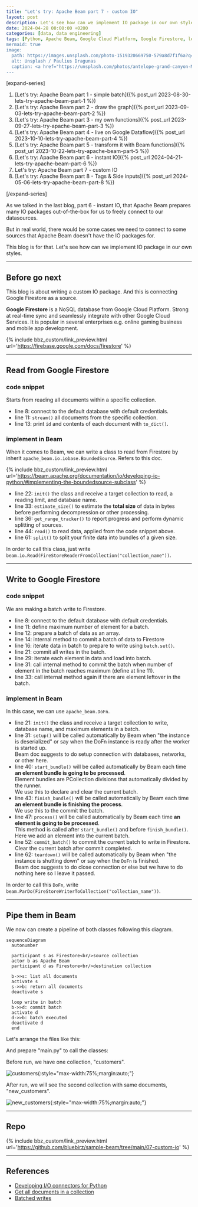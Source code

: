 ```yaml
---
title: "Let's try: Apache Beam part 7 - custom IO"
layout: post
description: Let's see how can we implement IO package in our own styles.
date: 2024-04-28 00:00:00 +0200
categories: [data, data engineering]
tags: [Python, Apache Beam, Google Cloud Platform, Google Firestore, let's try]
mermaid: true
image:
  path: https://images.unsplash.com/photo-1519320669750-579a8d7f1f6a?q=80&w=1959&auto=format&fit=crop&ixlib=rb-4.0.3&ixid=M3wxMjA3fDB8MHxwaG90by1wYWdlfHx8fGVufDB8fHx8fA%3D%3D
  alt: Unsplash / Paulius Dragunas
  caption: <a href="https://unsplash.com/photos/antelope-grand-canyon-M2UXVaLlfds">Unsplash / Paulius Dragunas</a>
---
```


[expand-series]

  1. [Let's try: Apache Beam part 1 - simple batch]({% post_url 2023-08-30-lets-try-apache-beam-part-1 %})
  1. [Let's try: Apache Beam part 2 - draw the graph]({% post_url 2023-09-03-lets-try-apache-beam-part-2 %})
  1. [Let's try: Apache Beam part 3 - my own functions]({% post_url 2023-09-27-lets-try-apache-beam-part-3 %})
  1. [Let's try: Apache Beam part 4 - live on Google Dataflow]({% post_url 2023-10-10-lets-try-apache-beam-part-4 %})
  1. [Let's try: Apache Beam part 5 - transform it with Beam functions]({% post_url 2023-10-22-lets-try-apache-beam-part-5 %})
  1. [Let's try: Apache Beam part 6 - instant IO]({% post_url 2024-04-21-lets-try-apache-beam-part-6 %})
  1. Let's try: Apache Beam part 7 - custom IO
  1. [Let's try: Apache Beam part 8 - Tags & Side inputs]({% post_url 2024-05-06-lets-try-apache-beam-part-8 %})

[/expand-series]

As we talked in the last blog, part 6 - instant IO, that Apache Beam prepares many IO packages out-of-the-box for us to freely connect to our datasources.

But in real world, there would be some cases we need to connect to some sources that Apache Beam doesn't have the IO packages for.

This blog is for that. Let's see how can we implement IO package in our own styles.

---

## Before go next

This blog is about writing a custom IO package. And this is connecting Google Firestore as a source.

**Google Firestore** is a NoSQL database from Google Cloud Platform. Strong at real-time sync and seamlessly integrate with other Google Cloud Services. It is popular in several enterprises e.g. online gaming business and mobile app development.

{% include bbz_custom/link_preview.html url='<https://firebase.google.com/docs/firestore>' %}

---

## Read from Google Firestore

### code snippet

Starts from reading all documents within a specific collection.

<script src="https://gist.github.com/bluebirz/c77aa2a47e3e782959bcab4b0d34a7d4.js?file=07-read_fs_snippet.py"></script>

- line 8: connect to the default database with default credentials.
- line 11: `stream()` all documents from the specific collection.
- line 13: print `id` and contents of each document with `to_dict()`.

### implement in Beam

When it comes to Beam, we can write a class to read from Firestore by inherit `apache_beam.io.iobase.BoundedSource`. Refers to this doc.

{% include bbz_custom/link_preview.html url='<https://beam.apache.org/documentation/io/developing-io-python/#implementing-the-boundedsource-subclass>' %}

<script src="https://gist.github.com/bluebirz/c77aa2a47e3e782959bcab4b0d34a7d4.js?file=07-firestore_reader.py"></script>

- line 22: `init()` the class and receive a target collection to read, a reading limit, and database name.
- line 33: `estimate_size()` to estimate the **total size** of data in bytes before performing decompression or other processing.
- line 36: `get_range_tracker()` to report progress and perform dynamic splitting of sources.
- line 44: `read()` to read data, applied from the code snippet above.
- line 61: `split()` to split your finite data into bundles of a given size.

In order to call this class, just write `beam.io.Read(FireStoreReaderFromCollection("collection_name"))`.

---

## Write to Google Firestore

### code snippet

We are making a batch write to Firestore.

<script src="https://gist.github.com/bluebirz/c77aa2a47e3e782959bcab4b0d34a7d4.js?file=07-write_fs_snippet.py"></script>

- line 8: connect to the default database with default credentials.
- line 11: define maximum number of element for a batch.
- line 12: prepare a batch of data as an array.
- line 14: internal method to commit a batch of data to Firestore
- line 16: iterate data in batch to prepare to write using `batch.set()`.
- line 21: commit all writes in the batch.
- line 29: iterate each element in data and load into batch.
- line 31: call internal method to commit the batch when number of element in the batch reaches maximum (define at line 11).
- line 33: call internal method again if there are element leftover in the batch.

### implement in Beam

In this case, we can use `apache_beam.DoFn`.

<script src="https://gist.github.com/bluebirz/c77aa2a47e3e782959bcab4b0d34a7d4.js?file=07-firestore_writer.py"></script>

- line 21: `init()` the class and receive a target collection to write, database name, and maximum elements in a batch.
- line 31: `setup()` will be called automatically by Beam when "the instance is deserialized" or say when the DoFn instance is ready after the worker is started up.  
  Beam doc suggests to do setup connection with databases, networks, or other here.
- line 40: `start_bundle()` will be called automatically by Beam each time **an element bundle is going to be processed**.  
  Element bundles are PCollection divisions that automatically divided by the runner.  
  We use this to declare and clear the current batch.
- line 43: `finish_bundle()` will be called  automatically by Beam each time **an element bundle is finishing the process**.  
  We use this to the commit the batch.
- line 47: `process()` will be called automatically by Beam each time **an element is going to be processed**.  
  This method is called after `start_bundle()` and before `finish_bundle()`. Here we add an element into the current batch.
- line 52: `commit_batch()` to commit the current batch to write in Firestore.  
  Clear the current batch after commit completed.
- line 62: `teardown()` will be called automatically by Beam when "the instance is shutting down" or say when the `DoFn` is finished.  
  Beam doc suggests to do close connection or else but we have to do nothing here so I leave it passed.

In order to call this `DoFn`, write `beam.ParDo(FireStoreWriterToCollection("collection_name"))`.

---

## Pipe them in Beam

We now can create a pipeline of both classes following this diagram.

```mermaid
sequenceDiagram
  autonumber

  participant s as Firestore<br/>source collection
  actor b as Apache Beam
  participant d as Firestore<br/>destination collection

  b->>s: list all documents
  activate s
  s->>b: return all documents
  deactivate s

  loop write in batch
  b->>d: commit batch
  activate d
  d->>b: batch executed
  deactivate d
  end
```

Let's arrange the files like this:

<script src="https://gist.github.com/bluebirz/c77aa2a47e3e782959bcab4b0d34a7d4.js?file=07-tree.md"></script>

And prepare "main.py" to call the classes:

<script src="https://gist.github.com/bluebirz/c77aa2a47e3e782959bcab4b0d34a7d4.js?file=07-main.py"></script>

Before run, we have one collection, "customers".

![customers](https://bluebirzdotnet.s3.ap-southeast-1.amazonaws.com/beam/p7/before.png){:style="max-width:75%;margin:auto;"}

After run, we will see the second collection with same documents, "new_customers".

![new_customers](https://bluebirzdotnet.s3.ap-southeast-1.amazonaws.com/beam/p7/after.png){:style="max-width:75%;margin:auto;"}

---

## Repo

{% include bbz_custom/link_preview.html url='<https://github.com/bluebirz/sample-beam/tree/main/07-custom-io>' %}

---

## References

- [Developing I/O connectors for Python](https://beam.apache.org/documentation/io/developing-io-python/)
- [Get all documents in a collection](https://firebase.google.com/docs/firestore/query-data/get-data#get_all_documents_in_a_collection)
- [Batched writes](https://firebase.google.com/docs/firestore/manage-data/transactions#batched-writes)
